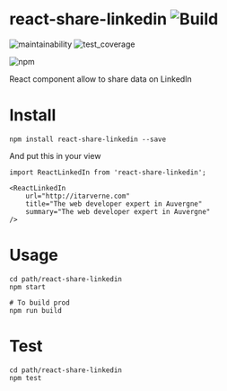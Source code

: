 # react-share-linkedin ![Build](https://travis-ci.org/itarverne/react-share-linkedin.svg?branch=master) 
![maintainability](https://api.codeclimate.com/v1/badges/d495465eba285dd96efd/maintainability) ![test_coverage](https://api.codeclimate.com/v1/badges/d495465eba285dd96efd/test_coverage)

![npm](https://nodei.co/npm/react-share-linkedin.png?compact=true)

React component allow to share data on LinkedIn


# Install

```
npm install react-share-linkedin --save
```

And put this in your view
```
import ReactLinkedIn from 'react-share-linkedin';

<ReactLinkedIn 
	url="http://itarverne.com"
	title="The web developer expert in Auvergne"
	summary="The web developer expert in Auvergne"
/>
```

# Usage

```
cd path/react-share-linkedin
npm start

# To build prod
npm run build 
```

# Test

```
cd path/react-share-linkedin
npm test
```